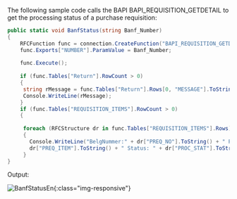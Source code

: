 
The following sample code calls the BAPI BAPI_REQUISITION_GETDETAIL to get the processing status of a purchase requisition:

```csharp linenums="1" title="BAPI_REQUISITION_GETDETAIL"
public static void BanfStatus(string Banf_Number)
{
    RFCFunction func = connection.CreateFunction("BAPI_REQUISITION_GETDETAIL");
    func.Exports["NUMBER"].ParamValue = Banf_Number; 
  
    func.Execute();
  
    if (func.Tables["Return"].RowCount > 0)
    {
     string rMessage = func.Tables["Return"].Rows[0, "MESSAGE"].ToString();
     Console.WriteLine(rMessage);
    }
    if (func.Tables["REQUISITION_ITEMS"].RowCount > 0)
    {
  
     foreach (RFCStructure dr in func.Tables["REQUISITION_ITEMS"].Rows)
     {
       Console.WriteLine("BelgNummer:" + dr["PREQ_NO"].ToString() + " Pos: " + 
       dr["PREQ_ITEM"].ToString() + " Status: " + dr["PROC_STAT"].ToString());
     }
}
```

Output:

![BanfStatusEn]( site:assets/images/erpconnect/samples/BanfStatusEn.jpg){:class="img-responsive"}